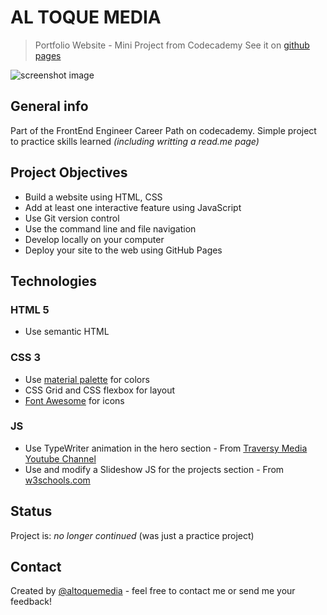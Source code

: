 # AL TOQUE MEDIA

> Portfolio Website - Mini Project from Codecademy
> See it on [github pages](https://nicoviallet.github.io/altoquemedia/)

![screenshot image](https://res.cloudinary.com/altoque/image/upload/v1613658040/Screenshot-altoquemedia-project_rbsthi.png)

## General info

Part of the FrontEnd Engineer Career Path on codecademy. Simple project to practice skills learned _(including writting a read.me page)_

## Project Objectives

- Build a website using HTML, CSS
- Add at least one interactive feature using JavaScript
- Use Git version control
- Use the command line and file navigation
- Develop locally on your computer
- Deploy your site to the web using GitHub Pages

## Technologies

### HTML 5

- Use semantic HTML

### CSS 3

- Use [material palette](https://www.materialpalette.com/cyan/lime) for colors
- CSS Grid and CSS flexbox for layout
- [Font Awesome](https://fontawesome.com/) for icons

### JS

- Use TypeWriter animation in the hero section - From [Traversy Media Youtube Channel](https://www.youtube.com/watch?v=POX3dT-pB4E)
- Use and modify a Slideshow JS for the projects section - From [w3schools.com](https://www.w3schools.com/howto/howto_js_slideshow.asp)

## Status

Project is: _no longer continued_ (was just a practice project)

## Contact

Created by [@altoquemedia](https://twitter.com/altoquemedia) - feel free to contact me or send me your feedback!
